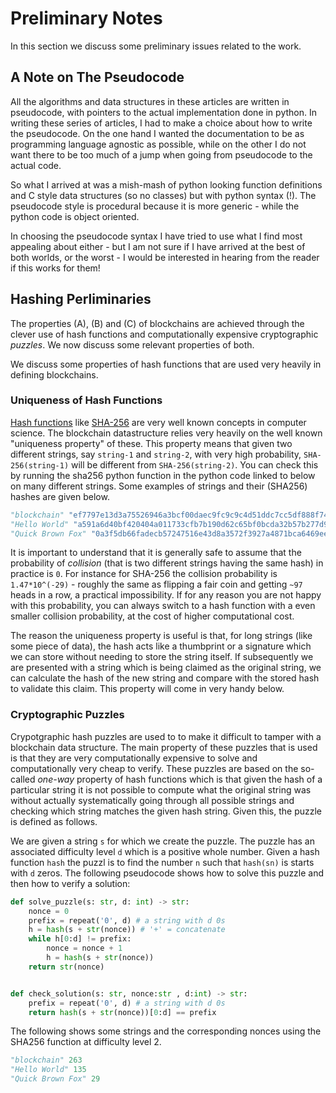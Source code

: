 # Preliminary Notes

In this section we discuss some preliminary issues related to the work.

## A Note on The Pseudocode

All the algorithms and data structures in these articles are written in pseudocode, with pointers to the actual implementation done in python. In writing these series of articles, I had to make a choice about how to write the pseudocode. On the one hand I wanted the documentation to be as programming language agnostic as possible, while on the other I do not want there to be too much of a jump when going from pseudocode to the actual code.

So what I arrived at was a mish-mash of python looking function definitions and C style data structures (so no classes) but with python syntax (!). The pseudocode style is procedural because it is more generic - while the python code is object oriented.  

In choosing the pseudocode syntax I have tried to use what I find most appealing about either - but I am not sure if I have arrived at the best of both worlds, or the worst - I would be interested in hearing from the reader if this works for them!

## Hashing Perliminaries

The properties (A), (B) and (C) of blockchains are achieved through the clever use of hash functions and computationally expensive cryptographic _puzzles_. We now discuss some relevant properties of both.

We discuss some properties of hash functions that are used very heavily in defining blockchains.

### Uniqueness of Hash Functions

[Hash functions](https://en.wikipedia.org/wiki/Hash_function) like [SHA-256](https://en.wikipedia.org/wiki/SHA-2) are very well known concepts in computer science. The blockchain datastructure relies very heavily on the well known "uniqueness property" of these. This property means that given two different strings, say `string-1` and `string-2`, with very high probability, `SHA-256(string-1)` will be different from `SHA-256(string-2)`. You can check this by running the sha256 python function in the python code linked to below on many different strings. Some examples of strings and their (SHA256) hashes are given below.

```python
"blockchain" "ef7797e13d3a75526946a3bcf00daec9fc9c9c4d51ddc7cc5df888f74dd434d1"
"Hello World" "a591a6d40bf420404a011733cfb7b190d62c65bf0bcda32b57b277d9ad9f146e"
"Quick Brown Fox" "0a3f5db66fadecb57247516e43d8a3572f3927a4871bca6469ee5a6fb3022041"

```

It is important to understand that it is generally safe to assume that the probability of _collision_ (that is two different strings having the same hash) in practice is `0`. For instance for SHA-256 the collision probability is `1.47*10^(-29)` - roughly the same as flipping a fair coin and getting `~97` heads in a row, a practical impossibility. If for any reason you are not happy with this probability, you can always switch to a hash function with a even smaller collision probability, at the cost of higher computational cost.

The reason the uniqueness property is useful is that, for long strings (like some piece of data), the hash acts like a thumbprint or a signature which we can store without needing to store the string itself. If subsequently we are presented with a string which is being claimed as the original string, we can calculate the hash of the new string and compare with the stored hash to validate this claim. This property will come in very handy below.

### Cryptographic Puzzles

Crypotgraphic hash puzzles are used to to make it difficult to tamper with a blockchain data structure. The main property of these puzzles that is used is that they are very computationally expensive to solve and computationally very cheap to verify. These puzzles are based on the so-called _one-way_ property of hash functions which is that given the hash of a particular string it is not possible to compute what the original string was without actually systematically going through all possible strings and checking which string matches the given hash string. Given this, the puzzle is defined as follows.

We are given a string `s` for which we create the puzzle. The puzzle has an associated difficulty level `d` which is a positive whole number. Given a hash function `hash` the puzzl is to find the number `n` such that `hash(sn)` is starts with `d` zeros. The following pseudocode shows how to solve this puzzle and then how to verify a solution:
```python
def solve_puzzle(s: str, d: int) -> str:
    nonce = 0
    prefix = repeat('0', d) # a string with d 0s
    h = hash(s + str(nonce)) # '+' = concatenate
    while h[0:d] != prefix:
        nonce = nonce + 1
        h = hash(s + str(nonce))
    return str(nonce)


def check_solution(s: str, nonce:str , d:int) -> str:
    prefix = repeat('0', d) # a string with d 0s
    return hash(s + str(nonce))[0:d] == prefix
```

The following shows some strings and the corresponding nonces using the SHA256 function at difficulty level 2.
```python
"blockchain" 263
"Hello World" 135
"Quick Brown Fox" 29
```
